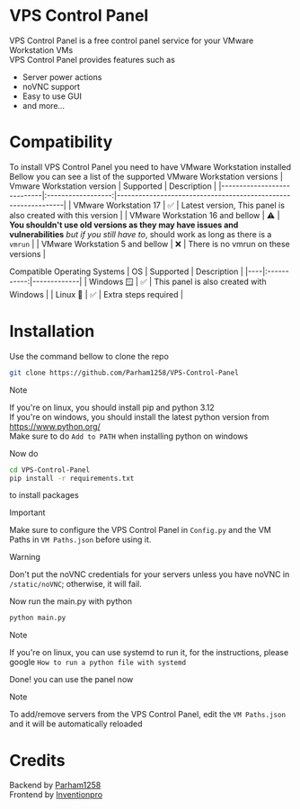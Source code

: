 # VPS Control Panel
VPS Control Panel is a free control panel service for your VMware Workstation VMs  
VPS Control Panel provides features such as
- Server power actions
- noVNC support
- Easy to use GUI
- and more...
# Compatibility
To install VPS Control Panel you need to have VMware Workstation installed  
Bellow you can see a list of the supported VMware Workstation versions
| Vmware Workstation version | Supported | Description                                                   |
|----------------------------|:------------------:|---------------------------------------------------------------|
| VMware Workstation 17      | ✅ | Latest version, This panel is also created with this version  |
| VMware Workstation 16 and bellow | ⚠️ | **You shouldn't use old versions as they may have issues and vulnerabilities** *but if you still have to*, should work as long as there is a `vmrun` |
| VMware Workstation 5 and bellow | ❌ | There is no vmrun on these versions |

Compatible Operating Systems
| OS | Supported | Description |
|----|:-----------:|-------------|
| Windows 🪟 | ✅ | This panel is also created with Windows |
| Linux 🐧 | ✅ | Extra steps required |
# Installation
Use the command bellow to clone the repo
```sh
git clone https://github.com/Parham1258/VPS-Control-Panel
```
> [!NOTE]
> If you're on linux, you should install pip and python 3.12  
> If you're on windows, you should install the latest python version from https://www.python.org/  
> Make sure to do `Add to PATH` when installing python on windows

Now do
```sh
cd VPS-Control-Panel
pip install -r requirements.txt
```
to install packages
> [!IMPORTANT]
> Make sure to configure the VPS Control Panel in `Config.py` and the VM Paths in `VM Paths.json` before using it.

> [!WARNING]
> Don't put the noVNC credentials for your servers unless you have noVNC in `/static/noVNC`; otherwise, it will fail.

Now run the main.py with python
```sh
python main.py
```
> [!NOTE]
> If you're on linux, you can use systemd to run it, for the instructions, please google `How to run a python file with systemd`

Done! you can use the panel now

> [!NOTE]
> To add/remove servers from the VPS Control Panel, edit the `VM Paths.json` and it will be automatically reloaded
# Credits
Backend by [Parham1258](https://github.com/Parham1258)\
Frontend by [Inventionpro](https://github.com/inventionpro)